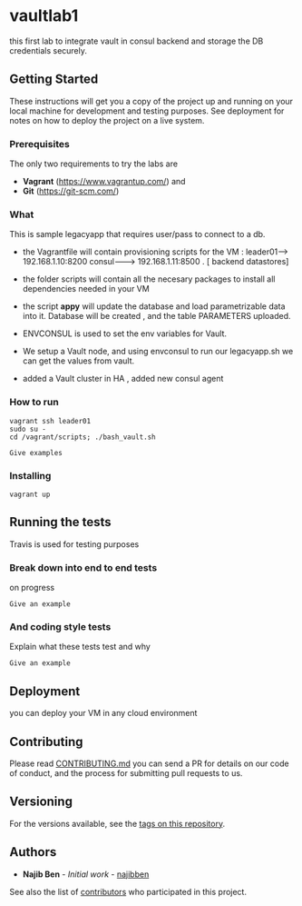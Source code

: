 
# vaultlab1 

this first lab to integrate vault in consul backend and storage the DB credentials securely.

## Getting Started

These instructions will get you a copy of the project up and running on your local machine for development and testing purposes. See deployment for notes on how to deploy the project on a live system.

### Prerequisites

The only two requirements to try the labs are 

* **Vagrant** (https://www.vagrantup.com/) and 
* **Git** (https://git-scm.com/)



### What 

This is sample legacyapp that requires user/pass to connect to a db. 

* the Vagrantfile will contain provisioning scripts for the VM : leader01--> 192.168.1.10:8200 consul---> 192.168.1.11:8500 . [ backend datastores]

* the folder scripts will contain all the necesary packages to install all dependencies needed in your VM

* the script **appy** will update the database and load parametrizable data into it. Database will be created , and the table PARAMETERS uploaded.

* ENVCONSUL is used to set the env variables for Vault.

* We setup a Vault node, and using envconsul to run our legacyapp.sh we can get the values from vault.

* added a Vault cluster in HA , added new consul agent

### How to run
```
vagrant ssh leader01
sudo su -
cd /vagrant/scripts; ./bash_vault.sh
```

```
Give examples
```

### Installing

```
vagrant up

```

## Running the tests

Travis is used for testing purposes

### Break down into end to end tests

on progress

```
Give an example
```

### And coding style tests

Explain what these tests test and why

```
Give an example
```

## Deployment

you can deploy your VM in any cloud environment


## Contributing

Please read [CONTRIBUTING.md](git@github.com:najibben/vaultlab1.git) you can send a PR for details on our code of conduct, and the process for submitting pull requests to us.

## Versioning

 For the versions available, see the [tags on this repository](https://github.com/your/project/tags). 

## Authors

* **Najib Ben** - *Initial work* - [najibben](https://github.com/najibben)

See also the list of [contributors](https://github.com/vaultlab1/contributors) who participated in this project.

